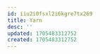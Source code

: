 ```yaml
---
id: iiu2i0fsxl2i6kgre7tx269
title: Yarn
desc: ''
updated: 1705483312752
created: 1705483312752
---
```

